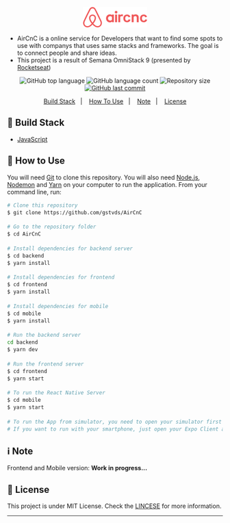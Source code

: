 <p align='center'>
<img alt='AirCnC Logo' src='./mobile/assets/logo.png'>
</p>

- AirCnC is a online service for Developers that want to find some spots to use with companys that uses same stacks and frameworks. The goal is to connect people and share ideas.
- This project is a result of Semana OmniStack 9 (presented by [Rocketseat][rocket])

<p align="center">
          <img alt="GitHub top language" src="https://img.shields.io/github/languages/top/gstvds/AirCnC.svg">
          <img alt="GitHub language count" src="https://img.shields.io/github/languages/count/gstvds/AirCnC.svg">
          <img alt="Repository size" src="https://img.shields.io/github/repo-size/gstvds/AirCnC.svg">
       <a href="https://github.com/gstvds/AirCnC/commits/master">
          <img alt="GitHub last commit" src="https://img.shields.io/github/last-commit/gstvds/AirCnC.svg">
       </a>
</p>

<p align="center">
  <a href="#rocket-build-stack">Build Stack</a>&nbsp;&nbsp;&nbsp;|&nbsp;&nbsp;&nbsp;
  <a href="#memo-how-to-use">How To Use</a>&nbsp;&nbsp;&nbsp;|&nbsp;&nbsp;&nbsp;
  <a href="#information_source-note">Note</a>&nbsp;&nbsp;&nbsp;|&nbsp;&nbsp;&nbsp;
  <a href="#memo-license">License</a>
</p>

## :rocket: Build Stack

- [JavaScript][js]

## :memo: How to Use

You will need [Git](https://git-scm.com) to clone this repository. You will also need [Node.js][nodejs], [Nodemon][nodemon] and [Yarn][yarn] on your computer to run the application.
From your command line, run:

```bash
# Clone this repository
$ git clone https://github.com/gstvds/AirCnC

# Go to the repository folder
$ cd AirCnC

# Install dependencies for backend server
$ cd backend
$ yarn install

# Install dependencies for frontend
$ cd frontend
$ yarn install

# Install dependencies for mobile
$ cd mobile
$ yarn install

# Run the backend server
cd backend
$ yarn dev

# Run the frontend server
$ cd frontend
$ yarn start

# To run the React Native Server
$ cd mobile
$ yarn start

# To run the App from simulator, you need to open your simulator first (works with Android and iOS (macOS only)) and then go to Expo website and click "Run on Simulator".
# If you want to run with your smartphone, just open your Expo Client app and scan Expo QR Code.
```

## :information_source: Note

Frontend and Mobile version: **Work in progress...**

## :memo: License

This project is under MIT License. Check the [LINCESE](https://github.com/gstvds/AirCnC/blob/master/LICENSE.txt) for more information.

---

[axios]: https://github.com/axios/axios/
[mongodb]: https://www.mongodb.com/
[nodejs]: https://nodejs.org/
[yarn]: https://yarnpgk.com/
[reactjs]: https://reactjs.org/
[nodemon]: https://nodemon.io/
[reactnative]: https://facebook.github.io/react-native/
[rocket]: https://rocketseat.com.br
[express]: https://expressjs.com
[mongoose]: https://mongoosejs.com
[insomnia]: https://insomnia.rest
[js]: https://www.javascript.com
